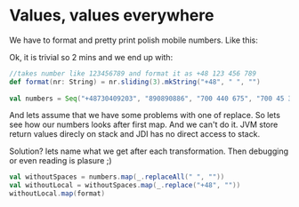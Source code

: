 # Values, values everywhere

We have to format and pretty print polish mobile numbers. Like this:
<script src="https://gist.github.com/romanowski/a4aa16ccaa5b6b05ca26.js"></script>
Ok, it is trivial so 2 mins and we end up with:
```scala
//takes number like 123456789 and format it as +48 123 456 789 
def format(nr: String) = nr.sliding(3).mkString("+48", " ", "")  
 
val numbers = Seq("+48730409203", "890890886", "700 440 675", "700 45 34 34")
```

And lets assume that we have some problems with one of replace. So lets see how our numbers looks after first map. And we can't do it. JVM store return values direcly on stack and JDI has no direct access to stack.

Solution? lets name what we get after each transformation. Then debugging or even reading is plasure ;)

```scala
val withoutSpaces = numbers.map(_.replaceAll(" ", ""))
val withoutLocal = withoutSpaces.map(_.replace("+48", ""))
withoutLocal.map(format)
```
